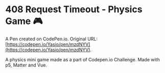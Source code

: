 # 408 Request Timeout - Physics Game 🎮 

A Pen created on CodePen.io. Original URL: [https://codepen.io/Yasio/pen/mzdNYV](https://codepen.io/Yasio/pen/mzdNYV).

A physics mini game made as a part of Codepen.io Challenge. 
Made with p5, Matter and Vue.